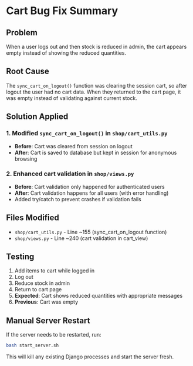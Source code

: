 # Cart Bug Fix Summary

## Problem
When a user logs out and then stock is reduced in admin, the cart appears empty instead of showing the reduced quantities.

## Root Cause
The `sync_cart_on_logout()` function was clearing the session cart, so after logout the user had no cart data. When they returned to the cart page, it was empty instead of validating against current stock.

## Solution Applied

### 1. Modified `sync_cart_on_logout()` in `shop/cart_utils.py`
- **Before**: Cart was cleared from session on logout
- **After**: Cart is saved to database but kept in session for anonymous browsing

### 2. Enhanced cart validation in `shop/views.py`
- **Before**: Cart validation only happened for authenticated users
- **After**: Cart validation happens for all users (with error handling)
- Added try/catch to prevent crashes if validation fails

## Files Modified
- `shop/cart_utils.py` - Line ~155 (sync_cart_on_logout function)
- `shop/views.py` - Line ~240 (cart validation in cart_view)

## Testing
1. Add items to cart while logged in
2. Log out 
3. Reduce stock in admin
4. Return to cart page
5. **Expected**: Cart shows reduced quantities with appropriate messages
6. **Previous**: Cart was empty

## Manual Server Restart
If the server needs to be restarted, run:
```bash
bash start_server.sh
```

This will kill any existing Django processes and start the server fresh. 